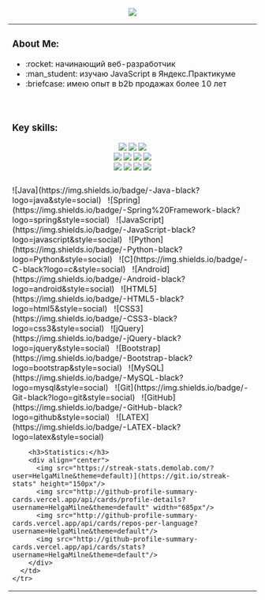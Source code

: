 
 <div align="center">

  <img src="https://raw.githubusercontent.com/andyruwruw/andyruwruw/master/example/skills.svg">

 </div>

 <table>
  <tbody>
    <tr>
      <td >
        <h3 >About Me:</h3>
          <ul > 
            <li>:rocket: начинающий веб-разработчик</li>
            <li>:man_student: изучаю JavaScript в Яндекс.Практикуме</li>
            <li>:briefcase: имею опыт в b2b продажах более 10 лет</li>
                </ul>
         <br />
      </td>
    </tr>
     <tr>
      <td>
        <h3>Key skills:</h3>
        <div align="center">
            <img src="https://img.shields.io/badge/HTML5-88a921?style=flat-square"/>
            <img src="https://img.shields.io/badge/css3-%23444599.svg?style=for-the-badge&logo=css3&logoColor=white"/>
            <img src="https://img.shields.io/badge/javascript-%23ebb509.svg?style=for-the-badge&logo=javascript&logoColor=white"/><br>
             <img src="https://img.shields.io/badge/react-%239d1066.svg?style=for-the-badge&logo=react&logoColor=white"/>
          <img src="https://img.shields.io/badge/express.js-%23404d59.svg?style=for-the-badge&logo=express&logoColor=%2361DAFB"/>
          <img src="https://img.shields.io/badge/MongoDB-%234ea94b.svg?style=for-the-badge&logo=mongodb&logoColor=white"/>
           <img src="https://img.shields.io/badge/node.js-6DA55F?style=for-the-badge&logo=node.js&logoColor=white"/><br>
          <img src="https://img.shields.io/badge/figma-%23F24E1E.svg?style=for-the-badge&logo=figma&logoColor=white"/>
          <img src="https://img.shields.io/badge/webpack-%238DD6F9.svg?style=for-the-badge&logo=webpack&logoColor=black"/>
          <img src="https://img.shields.io/badge/Postman-FF6C37?style=for-the-badge&logo=postman&logoColor=white"/>      
          <img src="https://img.shields.io/badge/git-%23F05033.svg?style=for-the-badge&logo=git&logoColor=white"/>
        </div>
         <br />
      </td>
    </tr>
    <tr>
      <td >
      ![Java](https://img.shields.io/badge/-Java-black?logo=java&style=social)&nbsp;&nbsp;
![Spring](https://img.shields.io/badge/-Spring%20Framework-black?logo=spring&style=social)&nbsp;&nbsp;
![JavaScript](https://img.shields.io/badge/-JavaScript-black?logo=javascript&style=social)&nbsp;&nbsp;
![Python](https://img.shields.io/badge/-Python-black?logo=Python&style=social)&nbsp;&nbsp;
![C](https://img.shields.io/badge/-C-black?logo=c&style=social)&nbsp;&nbsp;
![Android](https://img.shields.io/badge/-Android-black?logo=android&style=social)&nbsp;&nbsp;
![HTML5](https://img.shields.io/badge/-HTML5-black?logo=html5&style=social)&nbsp;&nbsp;
![CSS3](https://img.shields.io/badge/-CSS3-black?logo=css3&style=social)&nbsp;&nbsp;
![jQuery](https://img.shields.io/badge/-jQuery-black?logo=jquery&style=social)&nbsp;&nbsp;
![Bootstrap](https://img.shields.io/badge/-Bootstrap-black?logo=bootstrap&style=social)&nbsp;&nbsp;
![MySQL](https://img.shields.io/badge/-MySQL-black?logo=mysql&style=social)&nbsp;&nbsp;
![Git](https://img.shields.io/badge/-Git-black?logo=git&style=social)&nbsp;&nbsp;
![GitHub](https://img.shields.io/badge/-GitHub-black?logo=github&style=social)&nbsp;&nbsp;
![LATEX](https://img.shields.io/badge/-LATEX-black?logo=latex&style=social)&nbsp;&nbsp;

        <h3>Statistics:</h3>
        <div align="center">
          <img src="https://streak-stats.demolab.com/?user=HelgaMilne&theme=default)](https://git.io/streak-stats" height="150px"/>
          <img src="http://github-profile-summary-cards.vercel.app/api/cards/profile-details?username=HelgaMilne&theme=default" width="685px"/>
          <img src="http://github-profile-summary-cards.vercel.app/api/cards/repos-per-language?username=HelgaMilne&theme=default"/>
          <img src="http://github-profile-summary-cards.vercel.app/api/cards/stats?username=HelgaMilne&theme=default"/>
        </div>
      </td>
    </tr>
  </tbody>
</table>
  
  
